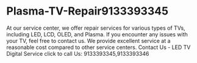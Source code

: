 # Plasma-TV-Repair9133393345
At our service center, we offer repair services for various types of TVs, including LED, LCD, OLED, and Plasma. If you encounter any issues with your TV, feel free to contact us. We provide excellent service at a reasonable cost compared to other service centers. Contact Us - LED TV Digital Service click to call Us: 9133393345,9133393346 
